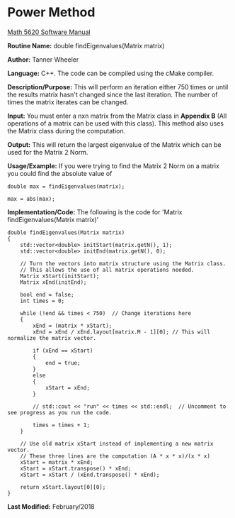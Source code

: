# Power Method

[Math 5620 Software Manual](https://tannerwheeler.github.io/math5620/main)

**Routine Name:** double findEigenvalues(Matrix matrix)

**Author:** Tanner Wheeler

**Language:** C++. The code can be compiled using the cMake compiler.

**Description/Purpose:** This will perform an iteration either 750 times or until the results matrix hasn't changed since the last iteration.  The number of times the matrix iterates can be changed.

**Input:** You must enter a nxn matrix from the Matrix class in **Appendix B** (All operations of a matrix can be used with this class).  This method also uses the Matrix class during the computation.

**Output:** This will return the largest eigenvalue of the Matrix which can be used for the Matrix 2 Norm.

**Usage/Example:** If you were trying to find the Matrix 2 Norm on a matrix you could find the absolute value of
```
double max = findEigenvalues(matrix);

max = abs(max);
```

**Implementation/Code:** The following is the code for 'Matrix findEigenvalues(Matrix matrix)'
```
double findEigenvalues(Matrix matrix)
{
	std::vector<double> initStart(matrix.getN(), 1);
	std::vector<double> initEnd(matrix.getN(), 0);

	// Turn the vectors into matrix structure using the Matrix class.
	// This allows the use of all matrix operations needed.
	Matrix xStart(initStart);
	Matrix xEnd(initEnd);

	bool end = false;
	int times = 0;

	while (!end && times < 750)  // Change iterations here
	{
		xEnd = (matrix * xStart);
		xEnd = xEnd / xEnd.layout[matrix.M - 1][0]; // This will normalize the matrix vector.

		if (xEnd == xStart)
		{
			end = true;
		}
		else
		{
			xStart = xEnd;
		}

		// std::cout << "run" << times << std::endl;  // Uncomment to see progress as you run the code.

		times = times + 1;
	}

	// Use old matrix xStart instead of implementing a new matrix vector.
	// These three lines are the computation (A * x * x)/(x * x)
	xStart = matrix * xEnd;
	xStart = xStart.transpose() * xEnd;
	xStart = xStart / (xEnd.transpose() * xEnd);

	return xStart.layout[0][0];
}
```
**Last Modified:** February/2018
